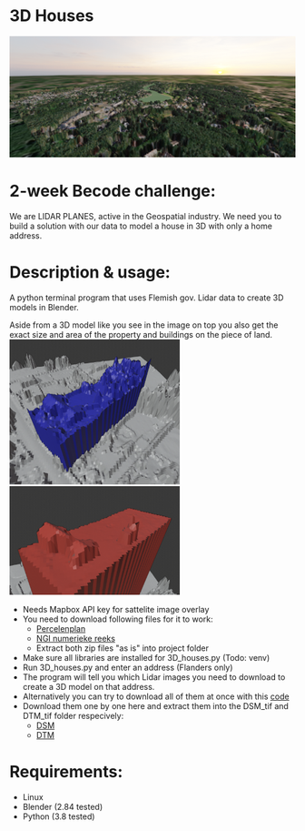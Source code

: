 # **3D Houses**

<img src="img/final.png" alt="final" width="1200"/>

# **2-week Becode challenge:**
We are LIDAR PLANES, active in the Geospatial industry. 
We need you to build a solution with our data to model a house in 3D with only a home address.

# **Description & usage:**
A python terminal program that uses Flemish gov. Lidar data to create 3D models in Blender.

Aside from a 3D model like you see in the image on top you also get the exact size and area of the property and buildings on the piece of land.
<br/>
<img src="img/plot.png" alt="plot" width="300"/> <img src="img/house.png" alt="house" width="300"/>
- Needs Mapbox API key for sattelite image overlay
- You need to download following files for it to work:
  - [Percelenplan](https://downloadagiv.blob.core.windows.net/kadastraal-percelenplan-vlaanderen/2021/CadGIS_fiscaal_20210101_GewVLA_Shapefile.zip)
  - [NGI numerieke reeks](https://downloadagiv.blob.core.windows.net/kaartbladversnijding-ngi-numeriek/Kaartbladversnijdingen_NGI_numerieke_reeks_Shapefile.zip)
  - Extract both zip files "as is" into project folder
- Make sure all libraries are installed for 3D_houses.py (Todo: venv)
- Run 3D_houses.py and enter an address (Flanders only)
- The program will tell you which Lidar images you need to download to create a 3D model on that address.
- Alternatively you can try to download all of them at once with this [code](download_geotiffs.ipynb)
- Download them one by one here and extract them into the DSM_tif and DTM_tif folder respecively:
  - [DSM](http://www.geopunt.be/download?container=dhm-vlaanderen-ii-dsm-raster-1m&title=Digitaal%20Hoogtemodel%20Vlaanderen%20II,%20DSM,%20raster,%201m)
  - [DTM](http://www.geopunt.be/download?container=dhm-vlaanderen-ii-dtm-raster-1m&title=Digitaal%20Hoogtemodel%20Vlaanderen%20II,%20DTM,%20raster,%201m)


# **Requirements:**
- Linux
- Blender (2.84 tested)
- Python (3.8 tested)



